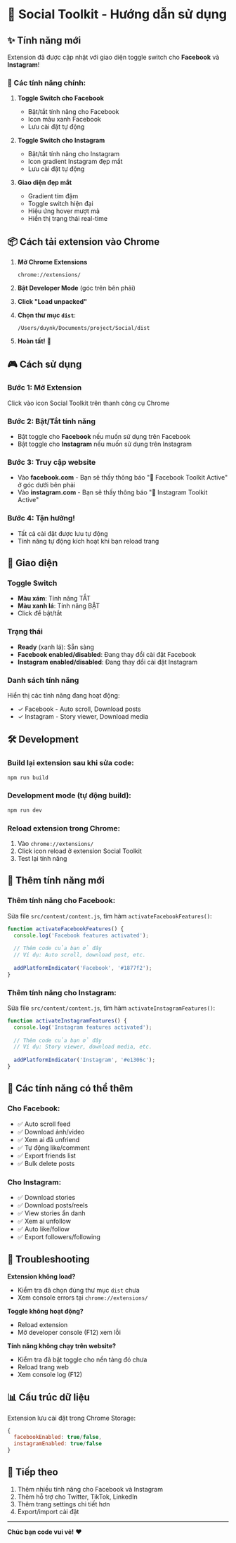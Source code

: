 # 🚀 Social Toolkit - Hướng dẫn sử dụng

## ✨ Tính năng mới

Extension đã được cập nhật với giao diện toggle switch cho **Facebook** và **Instagram**!

### 🎯 Các tính năng chính:

1. **Toggle Switch cho Facebook**
   - Bật/tắt tính năng cho Facebook
   - Icon màu xanh Facebook
   - Lưu cài đặt tự động

2. **Toggle Switch cho Instagram**
   - Bật/tắt tính năng cho Instagram
   - Icon gradient Instagram đẹp mắt
   - Lưu cài đặt tự động

3. **Giao diện đẹp mắt**
   - Gradient tím đậm
   - Toggle switch hiện đại
   - Hiệu ứng hover mượt mà
   - Hiển thị trạng thái real-time

## 📦 Cách tải extension vào Chrome

1. **Mở Chrome Extensions**
   ```
   chrome://extensions/
   ```

2. **Bật Developer Mode** (góc trên bên phải)

3. **Click "Load unpacked"**

4. **Chọn thư mục `dist`**:
   ```
   /Users/duynk/Documents/project/Social/dist
   ```

5. **Hoàn tất!** 🎉

## 🎮 Cách sử dụng

### Bước 1: Mở Extension
Click vào icon Social Toolkit trên thanh công cụ Chrome

### Bước 2: Bật/Tắt tính năng
- Bật toggle cho **Facebook** nếu muốn sử dụng trên Facebook
- Bật toggle cho **Instagram** nếu muốn sử dụng trên Instagram

### Bước 3: Truy cập website
- Vào **facebook.com** - Bạn sẽ thấy thông báo "🚀 Facebook Toolkit Active" ở góc dưới bên phải
- Vào **instagram.com** - Bạn sẽ thấy thông báo "🚀 Instagram Toolkit Active"

### Bước 4: Tận hưởng!
- Tất cả cài đặt được lưu tự động
- Tính năng tự động kích hoạt khi bạn reload trang

## 🎨 Giao diện

### Toggle Switch
- **Màu xám**: Tính năng TẮT
- **Màu xanh lá**: Tính năng BẬT
- Click để bật/tắt

### Trạng thái
- **Ready** (xanh lá): Sẵn sàng
- **Facebook enabled/disabled**: Đang thay đổi cài đặt Facebook
- **Instagram enabled/disabled**: Đang thay đổi cài đặt Instagram

### Danh sách tính năng
Hiển thị các tính năng đang hoạt động:
- ✓ Facebook - Auto scroll, Download posts
- ✓ Instagram - Story viewer, Download media

## 🛠️ Development

### Build lại extension sau khi sửa code:
```bash
npm run build
```

### Development mode (tự động build):
```bash
npm run dev
```

### Reload extension trong Chrome:
1. Vào `chrome://extensions/`
2. Click icon reload ở extension Social Toolkit
3. Test lại tính năng

## 📝 Thêm tính năng mới

### Thêm tính năng cho Facebook:
Sửa file `src/content/content.js`, tìm hàm `activateFacebookFeatures()`:

```javascript
function activateFacebookFeatures() {
  console.log('Facebook features activated');
  
  // Thêm code của bạn ở đây
  // Ví dụ: Auto scroll, download post, etc.
  
  addPlatformIndicator('Facebook', '#1877f2');
}
```

### Thêm tính năng cho Instagram:
Sửa file `src/content/content.js`, tìm hàm `activateInstagramFeatures()`:

```javascript
function activateInstagramFeatures() {
  console.log('Instagram features activated');
  
  // Thêm code của bạn ở đây
  // Ví dụ: Story viewer, download media, etc.
  
  addPlatformIndicator('Instagram', '#e1306c');
}
```

## 🎯 Các tính năng có thể thêm

### Cho Facebook:
- ✅ Auto scroll feed
- ✅ Download ảnh/video
- ✅ Xem ai đã unfriend
- ✅ Tự động like/comment
- ✅ Export friends list
- ✅ Bulk delete posts

### Cho Instagram:
- ✅ Download stories
- ✅ Download posts/reels
- ✅ View stories ẩn danh
- ✅ Xem ai unfollow
- ✅ Auto like/follow
- ✅ Export followers/following

## 🐛 Troubleshooting

**Extension không load?**
- Kiểm tra đã chọn đúng thư mục `dist` chưa
- Xem console errors tại `chrome://extensions/`

**Toggle không hoạt động?**
- Reload extension
- Mở developer console (F12) xem lỗi

**Tính năng không chạy trên website?**
- Kiểm tra đã bật toggle cho nền tảng đó chưa
- Reload trang web
- Xem console log (F12)

## 📊 Cấu trúc dữ liệu

Extension lưu cài đặt trong Chrome Storage:
```javascript
{
  facebookEnabled: true/false,
  instagramEnabled: true/false
}
```

## 🚀 Tiếp theo

1. Thêm nhiều tính năng cho Facebook và Instagram
2. Thêm hỗ trợ cho Twitter, TikTok, LinkedIn
3. Thêm trang settings chi tiết hơn
4. Export/import cài đặt

---

**Chúc bạn code vui vẻ!** ❤️
